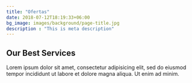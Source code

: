 ```yaml
---
title: "Ofertas"
date: 2018-07-12T18:19:33+06:00
bg_image: images/background/page-title.jpg
description : "This is meta description"
---
```


## Our Best Services

Lorem ipsum dolor sit amet, consectetur adipisicing elit, sed do eiusmod <br> tempor incididunt ut labore et dolore magna aliqua. Ut enim ad minim.
